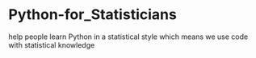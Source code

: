 # Python-for_Statisticians
help people learn Python in a statistical style which means we use code with statistical knowledge
